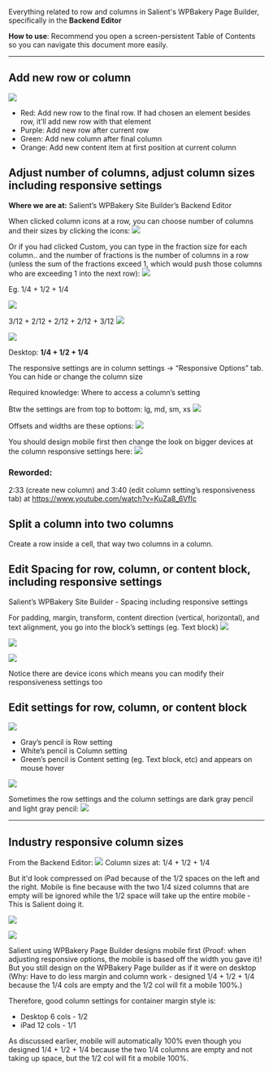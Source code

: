 
Everything related to row and columns in Salient's WPBakery Page Builder, specifically in the **Backend Editor**

**How to use**: Recommend you open a screen-persistent Table of Contents so you can navigate this document more easily.

---

## Add new row or column
![](ZOkDVg7.png)

- Red: Add new row to the final row. If had chosen an element besides row, it’ll add new row with that element
- Purple: Add new row after current row
- Green: Add new column after final column
- Orange: Add new content item at first position at current column

## Adjust number of columns, adjust column sizes including responsive settings

**Where we are at:**
Salient’s WPBakery Site Builder’s Backend Editor

When clicked column icons at a row, you can choose number of columns and their sizes by clicking the icons:
![](BJqkhCK.png)

Or if you had clicked Custom, you can type in the fraction size for each column.. and the number of fractions is the number of columns in a row (unless the sum of the fractions exceed 1, which would push those columns who are exceeding 1 into the next row):
![](qAL0tU6.png)

Eg.
1/4 + 1/2 + 1/4

![](8kp8VBy.png)

3/12 + 2/12 + 2/12 + 2/12 + 3/12
![](mRKvhHa.png)


![](LYpsQPf.png)


Desktop:
**1/4 + 1/2 + 1/4**

The responsive settings are in column settings → “Responsive Options” tab. You can hide or change the column size

Required knowledge: Where to access a column’s setting

Btw the settings are from top to bottom: lg, md, sm, xs
![](pGGkSgy.png)

Offsets and widths are these options:
![](aFnJxQz.png)
  

You should design mobile first then change the look on bigger devices at the column responsive settings here:
![](LuhsUJc.png)

### Reworded:

2:33 (create new column) and 3:40 (edit column setting’s responsiveness tab) at
https://www.youtube.com/watch?v=KuZa8_6VfIc


## Split a column into two columns

Create a row inside a cell, that way two columns in a column.

## Edit Spacing for row, column, or content block, including responsive settings

Salient’s WPBakery Site Builder - Spacing including responsive settings

For padding, margin, transform, content direction (vertical, horizontal), and text alignment, you go into the block’s settings (eg. Text block)
![](kzg0cpt.png)

![](hY3MKTM.png)

![](Pffp2pk.png)

Notice there are device icons which means you can modify their responsiveness settings too

## Edit settings for row, column, or content block

![](oDpaiQn.png)

- Gray’s pencil is Row setting
- White’s pencil is Column setting
- Green’s pencil is Content setting (eg. Text block, etc) and appears on mouse hover

![](L9SlEGI.png)

Sometimes the row settings and the column settings are dark gray pencil and light gray pencil:
![](DwFZ8Zs.png)

---

## Industry responsive column sizes

From the Backend Editor:
![](ECxijBe.png)
Column sizes at: 1/4 + 1/2 + 1/4

But it'd look compressed on iPad because of the 1/2 spaces on the left and the right. 
Mobile is fine because with the two 1/4 sized columns that are empty will be ignored while the 1/2 space will take up the entire mobile - This is Salient doing it.

![](RogADu0.png)

![](zhIbB1I.png)

  

Salient using WPBakery Page Builder designs mobile first (Proof: when adjusting responsive options, the mobile is based off the width you gave it)! But you still design on the WPBakery Page builder as if it were on desktop (Why: Have to do less margin and column work - designed 1/4 + 1/2 + 1/4 because the 1/4 cols are empty and the 1/2 col will fit a mobile 100%.)  
  

Therefore, good column settings for container margin style is:
- Desktop 6 cols - 1/2
- iPad 12 cols - 1/1

As discussed earlier, mobile will automatically 100% even though you designed 1/4 + 1/2 + 1/4 because the two 1/4 columns are empty and not taking up space, but the 1/2 col will fit a mobile 100%.